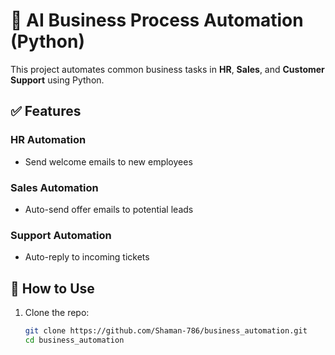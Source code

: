 # 🧠 AI Business Process Automation (Python)

This project automates common business tasks in **HR**, **Sales**, and **Customer Support** using Python.

## ✅ Features

### HR Automation
- Send welcome emails to new employees

### Sales Automation
- Auto-send offer emails to potential leads

### Support Automation
- Auto-reply to incoming tickets

## 🚀 How to Use

1. Clone the repo:
   ```bash
   git clone https://github.com/Shaman-786/business_automation.git
   cd business_automation
